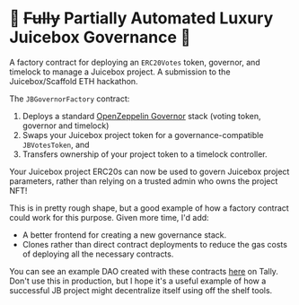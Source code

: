 # 🍌 ~~Fully~~ Partially Automated Luxury Juicebox Governance 🧃

A factory contract for deploying an `ERC20Votes` token, governor, and timelock to manage a Juicebox project. A submission to the Juicebox/Scaffold ETH hackathon.

The `JBGovernorFactory` contract:

1. Deploys a standard [OpenZeppelin Governor](https://blog.openzeppelin.com/governor-smart-contract/) stack (voting token, governor and timelock)
2. Swaps your Juicebox project token for a governance-compatible `JBVotesToken`, and
3. Transfers ownership of your project token to a timelock controller.

Your Juicebox project ERC20s can now be used to govern Juicebox project parameters, rather than relying on a trusted admin who owns the project NFT!

This is in pretty rough shape, but a good example of how a factory contract could work for this purpose. Given more time, I'd add:

- A better frontend for creating a new governance stack.
- Clones rather than direct contract deployments to reduce the gas costs of deploying all the necessary contracts.

You can see an example DAO created with these contracts [here](https://www.tally.xyz/governance/eip155:4:0xB813B5aD8a39b0eC03Df7D61dDE49C17CD4Ea961) on Tally. Don't use this in production, but I hope it's a useful example of how a successful JB project might decentralize itself using off the shelf tools.
